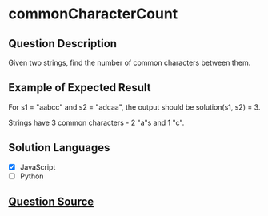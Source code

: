 # commonCharacterCount

## Question Description

Given two strings, find the number of common characters between them.

## Example of Expected Result

For s1 = "aabcc" and s2 = "adcaa", the output should be
solution(s1, s2) = 3.

Strings have 3 common characters - 2 "a"s and 1 "c".

## Solution Languages

- [x] JavaScript
- [ ] Python

## [Question Source](https://app.codesignal.com/arcade/intro/level-3/JKKuHJknZNj4YGL32)
